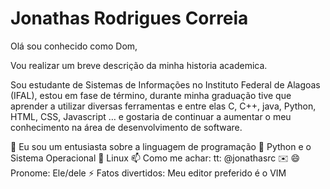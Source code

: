 # Jonathas Rodrigues Correia

Olá sou conhecido como Dom,

Vou realizar um breve descrição da minha historia academica.

Sou estudante de Sistemas de Informações no Instituto Federal de Alagoas (IFAL), estou em fase de término, durante minha graduação tive que aprender a utilizar diversas ferramentas e entre elas C, C++,  java, Python, HTML, CSS, Javascript …  e gostaria de continuar a aumentar o meu conhecimento na área de desenvolvimento de software. 

🌱 Eu sou um entusiasta sobre a linguagem de programação 🐍 Python e o Sistema Operacional 🐧 Linux
📫 Como me achar: tt: @jonathasrc ✉️
😄 Pronome: Ele/dele
⚡ Fatos divertidos: Meu editor preferido é o VIM
